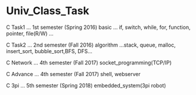 # Univ_Class_Task

C Task1 ... 1st semester (Spring 2016)
    basic ... if, switch, while, for, function, pointer, file(R/W) ...
    
C Task2 ... 2nd semester (Fall 2016)
    algorithm ...stack, queue, malloc, insert_sort, bubble_sort,BFS, DFS...

C Network ... 4th semester (Fall 2017)
    socket_programming(TCP/IP)
    
C Advance ... 4th semester (Fall 2017)
    shell, webserver

C 3pi ... 5th semester (Spring 2018)
    embedded_system(3pi robot)
